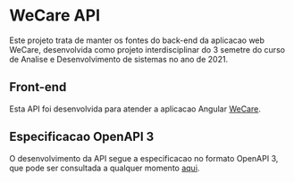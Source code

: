 # WeCare API

Este projeto trata de manter os fontes do back-end da aplicacao web WeCare, desenvolvida como projeto interdisciplinar do 3 semetre do curso de Analise e Desenvolvimento de sistemas no ano de 2021.

## Front-end

Esta API foi desenvolvida para atender a aplicacao Angular [WeCare](https://github.com/2dsant/WeCare).

## Especificacao OpenAPI 3

O desenvolvimento da API segue a especificacao no formato OpenAPI 3, que pode ser consultada a qualquer momento [aqui](https://redocly.github.io/redoc/?url=https://wecareapi.herokuapp.com//docs.json).
